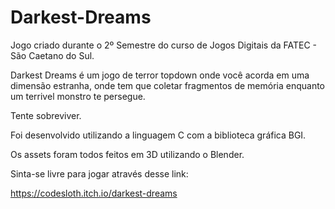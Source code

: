 # Darkest-Dreams

Jogo criado durante o 2º Semestre do curso de Jogos Digitais da FATEC - São Caetano do Sul.

Darkest Dreams é um jogo de terror topdown onde você acorda em uma dimensão estranha, onde tem que coletar fragmentos de memória enquanto um terrivel monstro te persegue.

Tente sobreviver.

Foi desenvolvido utilizando a linguagem C com a biblioteca gráfica BGI.

Os assets foram todos feitos em 3D utilizando o Blender.

Sinta-se livre para jogar através desse link:

https://codesloth.itch.io/darkest-dreams
